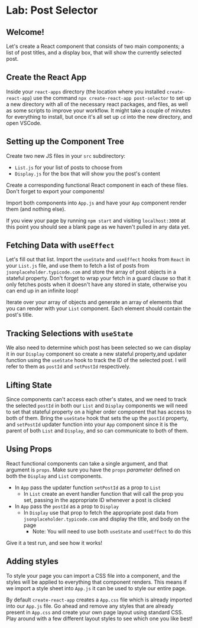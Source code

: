 # Lab: Post Selector

## Welcome!

Let's create a React component that consists of two main components; a list of post titles, and a display box, that will show the currently selected post.

## Create the React App

Inside your `react-apps` directory (the location where you installed `create-react-app`) use the command `npx create-react-app post-selector` to set up a new directory with all of the necessary react packages, and files, as well as some scripts to improve your workflow. It might take a couple of minutes for everything to install, but once it's all set up `cd` into the new directory, and open VSCode. 

## Setting up the Component Tree

Create two new JS files in your `src` subdirectory:

- `List.js` for your list of posts to choose from
- `Display.js` for the box that will show you the post's content

Create a corresponding functional React component in each of these files. Don't forget to export your components!

Import both components into `App.js` and have your `App` component render them (and nothing else).

If you view your page by running `npm start` and visiting `localhost:3000` at this point you should see a blank page as we haven't pulled in any data yet.

## Fetching Data with `useEffect`

Let's fill out that list. Import the `useState` and `useEffect` hooks from `React` in your `List.js` file, and use them to fetch a list of posts from `jsonplaceholder.typicode.com` and store the array of post objects in a stateful property. Don't forget to wrap your fetch in a guard clause so that it only fetches posts when it doesn't have any stored in state, otherwise you can end up in an infinite loop!

Iterate over your array of objects and generate an array of elements that you can render with your `List` component. Each element should contain the post's title.

## Tracking Selections with `useState`

We also need to determine which post has been selected so we can display it in our `Display` component so create a new stateful property,and updater function using the `useState` hook to track the ID of the selected post. I will refer to them as `postId` and `setPostId` respectively.

## Lifting State

Since components can't access each other's states, and we need to track the selected `postId` in both our `List` and `Display` components we will need to set that stateful property on a higher order component that has access to both of them. Bring the `useState` hook that sets the up the `postId` property, and `setPostId` updater function into your `App` component since it is the parent of both `List` and `Display`, and so can communicate to both of them.

## Using Props

React functional components can take a single argument, and that argument is `props`. Make sure you have the `props` *parameter* defined on both the `Display` and `List` components.

- In `App` pass the updater function `setPostId` as a prop to `List`
  - In `List` create an event handler function that will call the prop you set, passing in the appropriate ID whenever a post is clicked
- In `App` pass the `postId` as a prop to `Display`
  - In `Display` use that prop to fetch the appropriate post data from `jsonplaceholder.typicode.com` and display the title, and body on the page
    - Note: You will need to use both `useState` and `useEffect` to do this

Give it a test run, and see how it works!

## Adding styles

To style your page you can import a CSS file into a component, and the styles will be applied to everything that component renders. This means if we import a style sheet into `App.js` it can be used to style our entire page.

By default `create-react-app` creates a `App.css` file which is already imported into our `App.js` file. Go ahead and remove any styles that are already present in `App.css` and create your own page layout using standard CSS. Play around with a few different layout styles to see which one you like best!